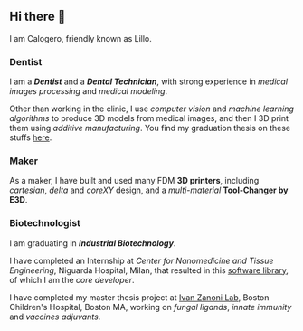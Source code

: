 ## Hi there 👋

I am Calogero, friendly known as Lillo.

### Dentist
I am a ***Dentist*** and a ***Dental Technician***, with strong experience in *medical images processing* and *medical modeling*.

Other than working in the clinic, I use *computer vision* and *machine learning algorithms* to produce 3D models from medical images, and then I 3D print them using *additive manufacturing*. You find my graduation thesis on these stuffs [here](https://github.com/lillux/Technology-in-Dentistry).

### Maker
As a maker, I have built and used many FDM **3D printers**, including *cartesian*, *delta* and *coreXY* design, and a *multi-material* **Tool-Changer by E3D**. 

### Biotechnologist
I am graduating in ***Industrial Biotechnology***.

I have completed an Internship at *Center for Nanomedicine and Tissue Engineering*, Niguarda Hospital, Milan, that resulted in this [software library](https://github.com/lillux/morphoscanner), of which I am the *core developer*.

I have completed my master thesis project at [Ivan Zanoni Lab](https://www.zanonilab.com/), Boston Children's Hospital, Boston MA, working on *fungal ligands*, *innate immunity* and *vaccines adjuvants*.



